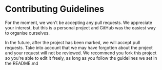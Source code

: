 # Contributing Guidelines

For the moment, we won't be accepting any pull requests. We appreciate your interest,
but this is a personal project and GitHub was the easiest way to organise ourselves.

In the future, after the project has been marked, we will accept pull requests. Take 
into account that we may have forgotten about the project and your request will not
be reviewed. We recommend you fork this project so you're able to edit it freely, as
long as you follow the guidelines we set in the README.md
